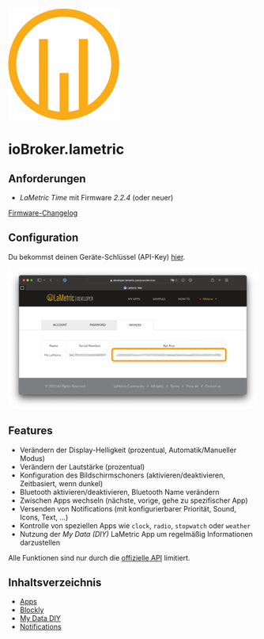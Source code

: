 ![Logo](../../admin/lametric.png)

# ioBroker.lametric

## Anforderungen

- _LaMetric Time_ mit Firmware _2.2.4_ (oder neuer)

[Firmware-Changelog](https://firmware.lametric.com)

## Configuration

Du bekommst deinen Geräte-Schlüssel (API-Key) [hier](https://developer.lametric.com/user/devices).

![api-key](./img/api-key.png)

## Features

- Verändern der Display-Helligkeit (prozentual, Automatik/Manueller Modus)
- Verändern der Lautstärke (prozentual)
- Konfiguration des Bildschirmschoners (aktivieren/deaktivieren, Zeitbasiert, wenn dunkel)
- Bluetooth aktivieren/deaktivieren, Bluetooth Name verändern
- Zwischen Apps wechseln (nächste, vorige, gehe zu spezifischer App)
- Versenden von Notifications (mit konfigurierbarer Priorität, Sound, Icons, Text, ...)
- Kontrolle von speziellen Apps wie `clock`, `radio`, `stopwatch` oder `weather`
- Nutzung der _My Data (DIY)_ LaMetric App um regelmäßig Informationen darzustellen

Alle Funktionen sind nur durch die [offizielle API](https://lametric-documentation.readthedocs.io/en/latest/reference-docs/lametric-time-reference.html) limitiert.

## Inhaltsverzeichnis

- [Apps](apps.md)
- [Blockly](blockly.md)
- [My Data DIY](my-data-diy.md)
- [Notifications](notifications.md)
